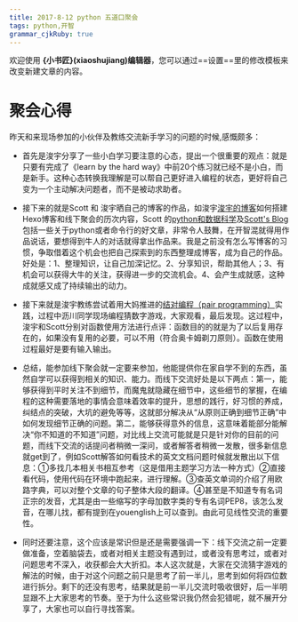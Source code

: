 ```yaml
---
title: 2017-8-12 python 五道口聚会
tags: python,开智
grammar_cjkRuby: true
---
```



欢迎使用 **{小书匠}(xiaoshujiang)编辑器**，您可以通过==设置==里的修改模板来改变新建文章的内容。

# 聚会心得
昨天和来现场参加的小伙伴及教练交流新手学习的问题的时候,感慨颇多：
- 首先是浚宇分享了一些小白学习要注意的心态，提出一个很重要的观点：就是只要有完成了《learn by the hard way》中前20个练习就已经不是小白，而是新手。这种心态转换我理解是可以帮自己更好进入编程的状态，更好将自己变为一个主动解决问题者，而不是被动求助者。   
- 接下来的就是Scott 和 浚宇晒自己的博客的作品，如浚宇[浚宇的博客][1]如何搭建Hexo博客和线下聚会的历次内容，Scott 的[python和数据科学][2]及[Scott's Blog][3]包括一些关于python或者命令行的好文章，非常令人鼓舞，在开智混就得用作品说话，要想得到牛人的对话就得拿出作品来。我是之前没有怎么写博客的习惯，争取借着这个机会也把自己探索到的东西整理成博客，成为自己的作品。好处是：1、整理知识，让自己加深记忆。2、分享知识，帮助其他人；3、有机会可以获得大牛的关注，获得进一步的交流机会。4、会产生成就感，这种成就感又成了持续输出的动力。
- 接下来就是浚宇教练尝试着用大妈推进的[结对编程（pair programming）][4]实践，过程中沥川同学现场编程猜数字游戏，大家观看，最后发现。这过程中，浚宇和Scott分别对函数使用方法进行点评：函数目的的就是为了以后复用存在的，如果没有复用的必要，可以不用（符合奥卡姆剃刀原则）。函数在使用过程最好是要有输入输出。

- 总结，能参加线下聚会就一定要来参加，他能提供你在家自学不到的东西，虽然自学可以获得到相关的知识、能力。而线下交流好处是以下两点：第一，能够获得到平时关注不到细节，而魔鬼就隐藏在细节中，这些细节的掌握，在编程的这种需要落地的事情会意味着效率的提升，思想的践行，好习惯的养成，纠结点的突破，大坑的避免等等，这就部分解决从“从原则正确到细节正确”中如何发现细节正确的问题。第二，能够获得意外的信息，这意味着能部分能解决“你不知道的不知道”问题，对比线上交流可能就是只是针对你的目前的问题，而线下交流的话提问者稍微一深问，或者解答者稍微一发散，很多新信息就get到了，例如Scott解答如何看技术的英文文档问题时候就发散出以下信息：①多找几本相关书相互参考（这是借用主题学习方法一种方式）②直接看代码，使用代码在环境中跑起来，进行理解。③查英文单词的介绍了用欧路字典，可以对整个文章的句子整体大段的翻译。④甚至是不知道专有名词正宗的发音，尤其是由一些缩写的字母加数字类的专有名词PEP8，该怎么发音，在哪儿找，都有提到在youenglish上可以查到。由此可见线性交流的重要性。
- 同时还要注意，这个应该是常识但是还是需要强调一下：线下交流之前一定要做准备，空着脑袋去，或者对相关主题没有遇到过，或者没有思考过，或者对问题思考不深入，收获都会大大折扣。本人这次就是，大家在交流猜字游戏的解法的时候，由于对这个问题之前只是思考了前一半儿，思考到如何将四位数进行拆分。剩下的还没有思考，结果就是前一半儿交流时吸收很好，后一半明显跟不上大家思考的节奏。至于为什么这些常识我仍然会犯错呢，就不展开分享了，大家也可以自行寻找答案。


  [1]: http://blog.junyu.io
  [2]: http://bookdata.readthedocs.io/en/latest/index.html
  [3]: http://scottming.com
  [4]: https://zh.wikipedia.org/wiki/%E7%BB%93%E5%AF%B9%E7%BC%96%E7%A8%8B
